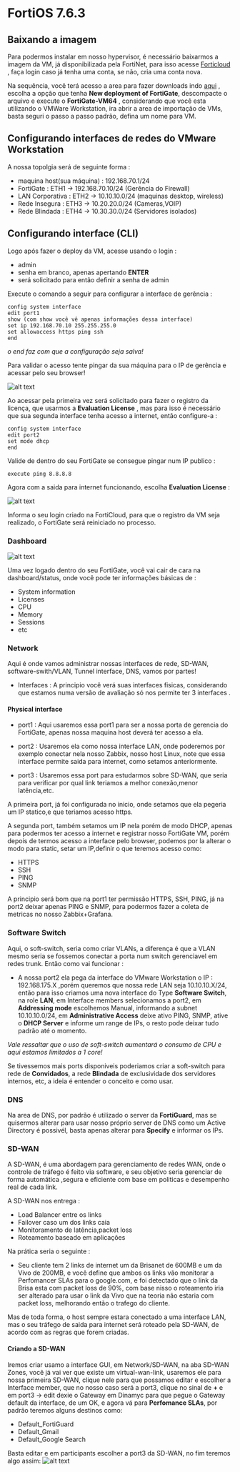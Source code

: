 # FortiOS 7.6.3

## Baixando a imagem

Para podermos instalar em nosso hypervisor, é necessário baixarmos a imagem da VM, já disponibilizada pela FortiNet, para isso acesse <a href="https://www.forticloud.com">Forticloud</a> , faça login caso já tenha uma conta, se não, cria uma conta nova.

Na sequência, você terá acesso a area para fazer downloads indo <a href="https://support.fortinet.com/support/#/downloads/vm">aqui</a> , escolha a opção que tenha **New deployment of FortiGate**, descompacte o arquivo e execute o **FortiGate-VM64** , considerando que você esta utilizando o VMWare Workstation, ira abrir a area de importação de VMs, basta seguri o passo a passo padrão, defina um nome para VM.


## Configurando interfaces de redes do VMware Workstation

A nossa topolgia será de seguinte forma :

- maquina host(sua máquina) : 192.168.70.1/24
- FortiGate : ETH1 -> 192.168.70.10/24 (Gerência do Firewall)
- LAN Corporativa : ETH2 -> 10.10.10.0/24 (maquinas desktop, wireless)
- Rede Insegura : ETH3 -> 10.20.20.0/24 (Cameras,VOIP)
- Rede Blindada : ETH4 -> 10.30.30.0/24 (Servidores isolados)

## Configurando interface (CLI)

Logo após fazer o deploy da VM, acesse usando o login :

- admin
- senha em branco, apenas apertando **ENTER**
- será solicitado para então definir a senha de admin

Execute o comando a seguir para configurar a interface de gerência :

    config system interface
    edit port1
    show (com show você vê apenas informações dessa interface)
    set ip 192.168.70.10 255.255.255.0
    set allowaccess https ping ssh
    end

_o end faz com que a configuração seja salva!_

Para validar o acesso tente pingar da sua máquina para o IP de gerência e acessar pelo seu browser!

![alt text](image.png)

Ao acessar pela primeira vez será solicitado para fazer o registro da licença, que usarmos a **Evaluation License** , mas para isso é necessário que sua segunda interface tenha acesso a internet, então configure-a :

    config system interface
    edit port2
    set mode dhcp
    end

Valide de dentro do seu FortiGate se consegue pingar num IP publico :

    execute ping 8.8.8.8


Agora com a saida para internet funcionando, escolha **Evaluation License** :

![alt text](image-1.png)

Informa o seu login criado na FortiCloud, para que o registro da VM seja realizado, o FortiGate será reiniciado no processo.

### Dashboard

![alt text](image-2.png)

Uma vez logado dentro do seu FortiGate, você vai cair de cara na dashboard/status, onde você pode ter informações básicas de :

- System information
- Licenses
- CPU
- Memory
- Sessions
- etc

### Network

Aqui é onde vamos administrar nossas interfaces de rede, SD-WAN, software-swith/VLAN, Tunnel interface, DNS, vamos por partes!

- Interfaces : A principio você verá suas interfaces fisicas, considerando que estamos numa versão de avaliação só nos permite ter 3 interfaces .

#### Physical interface

- port1 : Aqui usaremos essa port1 para ser a nossa porta de gerencia do FortiGate, apenas nossa maquina host deverá ter acesso a ela.

- port2 : Usaremos ela como nossa interface LAN, onde poderemos por exemplo conectar nela nosso Zabbix, nosso host Linux, note que essa interface permite saida para internet, como setamos anteriormente.

- port3 : Usaremos essa port para estudarmos sobre SD-WAN, que seria para verificar por qual link teriamos a melhor conexão,menor latência,etc.


<p>A primeira port, já foi configurada no inicio, onde setamos que ela pegeria um IP statico,e que teriamos acesso https.</p>

<p>A segunda port, também setamos um IP nela porém de modo DHCP, apenas para podermos ter acesso a internet e registrar nosso FortiGate VM, porém depois de termos acesso a interface pelo browser, podemos por la alterar o modo para static, setar um IP,definir o que teremos acesso como:

- HTTPS
- SSH
- PING
- SNMP

A principio será bom que na port1 ter permissão HTTPS, SSH, PING, já na port2 deixar apenas PING e SNMP, para podermos fazer a coleta de metricas no nosso Zabbix+Grafana.
</p>

### Software Switch

Aqui, o soft-switch, seria como criar VLANs, a diferença é que a VLAN mesmo seria se fossemos conectar a porta num switch gerenciavel em redes trunk. Então como vai funcionar :

- A nossa port2 ela pega da interface do VMware Workstation o IP : 192.168.175.X ,porém queremos que nossa rede LAN seja 10.10.10.X/24, então para isso criamos uma nova interface do Type **Software Switch**, na role **LAN**, em Interface members selecionamos a port2, em **Addressing mode** escolhemos Manual, informando a subnet 10.10.10.0/24, em **Administrative Access** deixe ativo PING, SNMP, ative o **DHCP Server** e informe um range de IPs, o resto pode deixar tudo padrão até o momento.

_Vale ressaltar que o uso de soft-switch aumentará o consumo de CPU e aqui estamos limitados a 1 core!_

Se tivessemos mais ports disponiveis poderiamos criar a soft-switch para rede de **Convidados**, a rede **Blindada** de exclusividade dos servidores internos, etc, a ideia é entender o conceito e como usar.

### DNS

Na area de DNS, por padrão é utilizado o server da **FortiGuard**, mas se quisermos alterar para usar nosso próprio server de DNS como um Active Directory é possivél, basta apenas alterar para **Specify** e informar os IPs.

### SD-WAN

<p>A SD-WAN, é uma abordagem para gerenciamento de redes WAN, onde o controle de tráfego é feito via software, e seu objetivo seria gerenciar de forma automática ,segura e eficiente com base em politicas e desempenho real de cada link.</p>

<p>A SD-WAN nos entrega :

- Load Balancer entre os links
- Failover caso um dos links caia
- Monitoramento de latência,packet loss
- Roteamento baseado em aplicações

Na prática seria o seguinte :

- Seu cliente tem 2 links de internet um da Brisanet de 600MB e um da Vivo de 200MB, e você define que ambos os links vão monitorar a Perfomancer SLAs para o google.com, e foi detectado que o link da Brisa esta com packet loss de 90%, com base nisso o roteamento iria ser alterado para usar o link da Vivo que na teoria não estaria com packet loss, melhorando então o trafego do cliente.

Mas de toda forma, o host sempre estara conectado a uma interface LAN, mas o seu tráfego de saida para internet será roteado pela SD-WAN, de acordo com as regras que forem criadas. </p>

#### Criando a SD-WAN

Iremos criar usamo a interface GUI, em Network/SD-WAN, na aba SD-WAN Zones,
você já vai ver que existe um virtual-wan-link, usaremos ele para nossa primeira SD-WAN, clique nele para que possamos editar e escolher a Interface member, que no nosso caso será a port3, clique no sinal de **+** e em port3 -> edit dexie o Gateway em Dinamyc para que pegue o Gateway default da interface, de um OK, e agora vá para **Perfomance SLAs**, por padrão teremos alguns destinos como:

- Default_FortiGuard
- Default_Gmail
- Default_Google Search

Basta editar e em participants escolher a port3 da SD-WAN, no fim teremos algo assim:
![alt text](image-3.png)